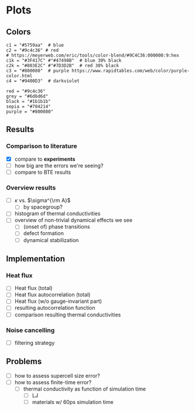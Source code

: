 Plots
===

## Colors

```
c1 = "#5759aa"  # blue
c2 = "#9c4c36" # red
# https://meyerweb.com/eric/tools/color-blend/#9C4C36:000000:9:hex
c1k = "#3F417C" #"#47498B"  # blue 30% black
c2k = "#803E2C" #"#7D3D2B"  # red 30% black
c3 = "#800080"  # purple https://www.rapidtables.com/web/color/purple-color.html
c4 = "#9400D3"  # darkviolet

red = "#9c4c36"
grey = "#6d6d6d"
black = "#1b1b1b"
sepia = "#704214"
purple = "#800080"
```



## Results

### Comparison to literature

- [x] compare to **experiments**
- [ ] how big are the errors we're seeing?
- [ ] compare to BTE results

### Overview results

- [ ] $\kappa$ vs. $\sigma^{\rm A}$ 
    - [ ] by spacegroup?
- [ ] histogram of thermal conductivities
- [ ] overview of non-trivial dynamical effects we see
    - [ ] (onset of) phase transitions
    - [ ] defect formation
    - [ ] dynamical stabilization

## Implementation

### Heat flux

- [ ] Heat flux (total)
- [ ] Heat flux autocorrelation (total)
- [ ] Heat flux (w/o gauge-invariant part)
- [ ] resulting autocorrelation function
- [ ] comparison resulting thermal conductivities

### Noise cancelling

- [ ] filtering strategy



## Problems

- [ ] how to assess supercell size error?
- [ ] how to assess finite-time error?
    - [ ] thermal conductivity as function of simulation time
        - [ ] LJ
        - [ ] materials w/ 60ps simulation time
